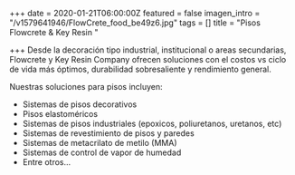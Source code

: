 +++
date = 2020-01-21T06:00:00Z
featured = false
imagen_intro = "/v1579641946/FlowCrete_food_be49z6.jpg"
tags = []
title = "Pisos Flowcrete & Key Resin "

+++
Desde la decoración tipo industrial, institucional o areas secundarias, Flowcrete y Key Resin Company ofrecen soluciones con el costos vs ciclo de vida más óptimos, durabilidad sobresaliente y rendimiento general. 

Nuestras soluciones para pisos incluyen:

* Sistemas de pisos decorativos
* Pisos elastoméricos
* Sistemas de pisos industriales (epoxicos, poliuretanos, uretanos, etc)
* Sistemas de revestimiento de pisos y paredes
* Sistemas de metacrilato de metilo (MMA)
* Sistemas de control de vapor de humedad
* Entre otros...